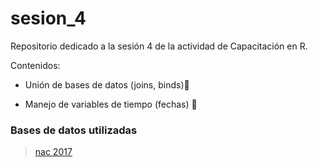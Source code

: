 # sesion_4

Repositorio dedicado a la sesión 4 de la actividad de Capacitación en R.

Contenidos:

- Unión de bases de datos (joins, binds)📌

- Manejo de variables de tiempo (fechas) 📆

### Bases de datos utilizadas

> [nac 2017](https://github.com/nicolasrattor/sesion_4/raw/main/data/nac_2017.xlsx)